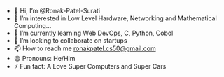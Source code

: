 - 👋 Hi, I’m @Ronak-Patel-Surati
- 👀 I’m interested in Low Level Hardware, Networking and Mathematical Computing...
- 🌱 I’m currently learning Web DevOps, C, Python, Cobol
- 💞️ I’m looking to collaborate on startups
- 📫 How to reach me ronakpatel.cs50@gmail.com
- 😄 Pronouns: He/Him 
- ⚡ Fun fact: A Love Super Computers and Super Cars

<!---
Ronak-Patel-Surati/Ronak-Patel-Surati is a ✨ special ✨ repository because its `README.md` (this file) appears on your GitHub profile.
You can click the Preview link to take a look at your changes.
--->
